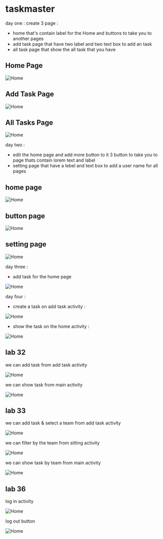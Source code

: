# taskmaster
day one :
create 3 page :
 * home that's contain label for the Home and buttons to take you to another pages
 * add task page that have two label and two text box to add an task
 * all task page that show the all task that you have

## Home Page
![Home](img/home.png)
## Add Task Page
![Home](img/addTask.png)
## All Tasks Page
![Home](img/allTask.png)

day two :
* edit the home page and add more button to it 3 button to take you to page thats contain lorem text and label
* setting page that have a lebel and text box to add a user name for all pages
## home page
![Home](img/home01.PNG)

## button page
![Home](img/button.PNG)

## setting page
![Home](img/suttingButton.PNG)

day three :

* add task for the home page

![Home](img/Capture.PNG)

day four :

* create a task on add task activity  :


![Home](img/test1.PNG)

* show the task on the home activity :

![Home](img/test2.PNG)

## lab 32 

we can add task from add task activity 

![Home](img/addTask.PNG)

we can show task from main  activity 

![Home](img/mainTask.PNG)

## lab 33 

we can add task  & select a team from add task activity 

![Home](img/addTask.PNG)


we can filter by the team from sitting activity

![Home](img/sitting.PNG)


we can show task by team  from main  activity  

![Home](img/mainTask.PNG)

## lab 36

log in activity


![Home](img/login.PNG)


log out button 


![Home](img/logout.PNG)